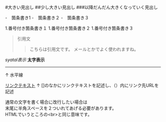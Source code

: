 #大きい見出し
##少し大きい見出し
###以降だんだん大きくなっていく見出し

-　箇条書き1
-　箇条書き２
-　箇条書き３

1.番号付き箇条書き１
1.番号付き箇条書き２
1.番号付き箇条書き３

> 引用文
>>こちらは引用文です。
>>メールとかでよく使われますね。


*syatal表示*
**太字表示**


---
↑
水平線

[リンクテキスト](https://morijyobi.ac.jp)
↑
[]のなかにリンクテキストを記述し、（）内にリンク先URLを記述

通常の文字を書く場合に改行したい場合は  
末尾に半角スペースを２ついれてあげる必要があります。  
HTMLでいうところの\<br>と同じ意味です。
